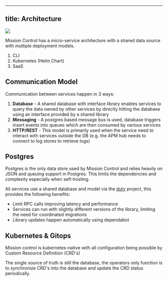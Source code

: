 
---
title: Architecture
---



![](/img/architecture.svg)





Mission Control has a micro-service architecture with a shared data source with multiple deployment models.



1. CLI
2. Kubernetes (Helm Chart)
3. SaaS

## Communication Model

Communication between services happen in 3 ways:

1. **Database** - A shared database with interface library enables services to query the data owned by other services by directly hitting the database using an interface provided by a shared library
2. **Messaging** - A postgres based message bus is used, database triggers insert events into queues which are then consumed by various services
3. **HTTP/REST** - This model is primarily used when the service need to interact with services outside the DB (e.g. the APM hub needs to connect to log stores to retrieve logs)

## Postgres

Postgres is the only data store used by Mission Control and relies heavily on JSON and queuing support in Postgres. This limits the dependencies and complexity especially when self-hosting.

All services use a shared database and model via the [duty](https://github.com/flanksource/duty) project, this provides the following benefits:



* Limit RPC calls improving latency and performance
* Services can run with slightly different versions of the library, limiting the need for coordinated migrations
* Library updates happen automatically using dependabot


## Kubernetes & Gitops

Mission control is kubernetes-native with all configuration being possible by Custom Resource Definition (CRD's)

The single source of truth is still the database, the operators only function is to synchronize CRD's into the database and update the CRD status periodically.
